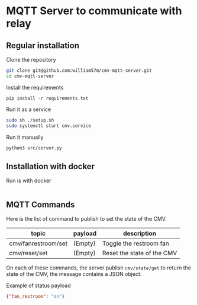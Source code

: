 # MQTT Server to communicate with relay

## Regular installation

Clone the repository
```bash
git clone git@github.com:william57m/cmv-mqtt-server.git
cd cmv-mqtt-server
```

Install the requirements
```
pip install -r requirements.txt
```

Run it as a service
```bash
sudo sh ./setup.sh
sudo systemctl start cmv.service
```

Run it manually
```bash
python3 src/server.py
```

## Installation with docker

Run is with docker
```

```

## MQTT Commands

Here is the list of command to publish to set the state of the CMV.

| topic               | payload                        | description                |
|---------------------|--------------------------------|-----------------------------
| cmv/fanrestroom/set | (Empty)                        | Toggle the restroom fan    |
| cmv/reset/set       | (Empty)                        | Reset the state of the CMV |

On each of these commands, the server publish `cmv/state/get` to return the state of the CMV, the message contains a JSON object.

Example of status payload
```json
{"fan_restroom": "on"}
```
